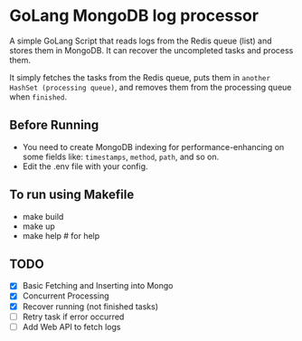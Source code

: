 # GoLang MongoDB log processor
A simple GoLang Script that reads logs from the Redis queue (list) and stores them in MongoDB. It can recover the uncompleted tasks and process them.

It simply fetches the tasks from the Redis queue, puts them in `another HashSet (processing queue)`, and removes them from the processing queue when `finished`.


## Before Running
- You need to create MongoDB indexing for performance-enhancing on some fields like: `timestamps`, `method`, `path`, and so on.
- Edit the .env file with your config.

## To run using Makefile
- make build
- make up
- make help # for help


## TODO
- [x] Basic Fetching and Inserting into Mongo
- [x] Concurrent Processing
- [x] Recover running (not finished tasks)
- [ ] Retry task if error occurred
- [ ] Add Web API to fetch logs
